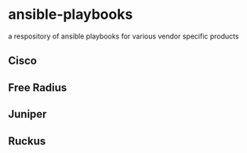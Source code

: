 
# ansible-playbooks
a respository of ansible playbooks for various vendor specific products

## Cisco

## Free Radius

## Juniper

## Ruckus
